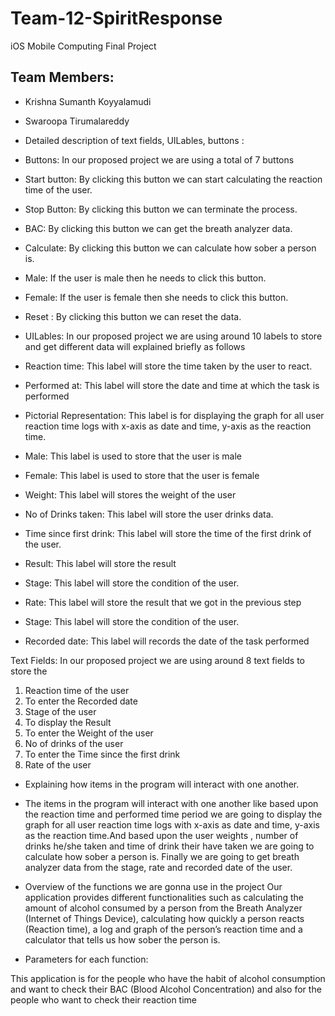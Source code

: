# Team-12-SpiritResponse
iOS Mobile Computing Final Project
## Team Members: 
- Krishna Sumanth Koyyalamudi
- Swaroopa Tirumalareddy
- Detailed description of text fields, UILables, buttons :

- Buttons: 
    In our proposed project we are using a total of 7 buttons 
- Start button: By clicking this button we can start calculating the reaction time of the  user.

- Stop Button: By clicking this button we can terminate the  process.

- BAC: By clicking this button we can get the breath analyzer data. 

- Calculate: By clicking this button we can calculate how sober a person is.

- Male: If the user is male then he needs to click this button.

- Female: If the user is female then she needs to click this button.

- Reset : By clicking this button we can reset the data.

- UILables:
       In our proposed project we are using around 10 labels to store and get different data will explained briefly as follows
- Reaction time: This label will store the time taken by the user to react.

- Performed at: This label will store the date and time at which the task is performed

- Pictorial Representation: This label is for displaying the graph for all user reaction time logs with x-axis as date and time, y-axis as the reaction time.

- Male: This label is used to store that the user is male

- Female: This label is used to store that the user is female

- Weight: This label will stores the weight of the user 

- No of Drinks taken:  This label will store the user drinks data.

- Time since first drink: This label will store the time of the first drink of the user.

- Result: This label will store the result 

- Stage: This label will store the condition of the user.

- Rate:  This label will store the result that we got in the previous step

- Stage: This label will store the condition of the user.

- Recorded date: This label will records the date of the task performed

Text Fields: 
In our proposed project we are using around 8 text fields to store the

1.	Reaction time of the user
2.	To enter the Recorded date
3.	Stage of the user
4.	To display the Result 
5.	To enter the Weight of the user
6.	No of drinks of the user
7.	To enter the Time since the first drink
8.	Rate of the user

- Explaining  how items in the program will interact with one another.

- The items in the program will interact with one another like based upon the reaction time and performed time period we are going to display the graph for all user reaction time logs with x-axis as date and time, y-axis as the reaction time.And based upon the user weights , number of drinks he/she taken and time of drink their have taken we are going to calculate how sober a person is. Finally we are going to get breath analyzer data from the stage, rate and recorded date of the user.

- Overview of the functions we are gonna use in the project Our application provides different functionalities such as calculating the amount of alcohol consumed by a person from the Breath Analyzer (Internet of Things Device), calculating how quickly a person reacts (Reaction time), a log and graph of the person’s reaction time and a calculator that tells us how sober the person is.

 - Parameters for each function:
 
 This application is for the people who have the habit of alcohol consumption and want to check their BAC (Blood Alcohol Concentration) and also for the people who want to check their reaction time

